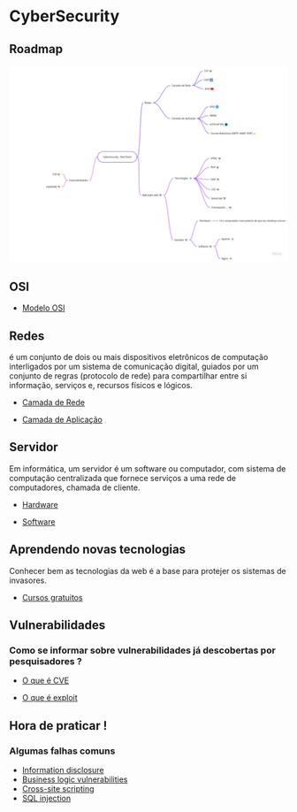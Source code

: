 # CyberSecurity

## Roadmap
![mind map](img/mind.png)

## OSI

- [Modelo OSI](osi/osi.md)

## Redes

é um conjunto de dois ou mais dispositivos eletrônicos de computação interligados por um sistema de comunicação digital, guiados por um conjunto de regras (protocolo de rede) para compartilhar entre si informação, serviços e, recursos físicos e lógicos.

- [Camada de Rede](redes/rede.md)

- [Camada de Aplicação](redes/aplicacao.md)

## Servidor

Em informática, um servidor é um software ou computador, com sistema de computação centralizada que fornece serviços a uma rede de computadores, chamada de cliente.

- [Hardware](servidor/hardware.md)

- [Software](servidor/software.md)

## Aprendendo novas tecnologias

Conhecer bem as tecnologias da web é a base para protejer os sistemas de invasores.

- [Cursos gratuitos](aprendendo/cursos.md)

## Vulnerabilidades

### Como se informar sobre vulnerabilidades já descobertas por pesquisadores ?

- [O que é CVE](vulnerabilidades/info/cve.md)

- [O que é exploit](vulnerabilidades/info/exploit.md)

## Hora de praticar !
### Algumas falhas comuns

- [Information disclosure](vulnerabilidades/vulns/infoDisclosure.md)
- [Business logic vulnerabilities](vulnerabilidades/vulns/businessLogic.md)
- [Cross-site scripting](vulnerabilidades/vulns/xss.md)
- [SQL injection](vulnerabilidades/vulns/sqli.md)
